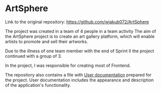 # ArtSphere

Link to the original repository: https://github.com/wjakub072/ArtSphere

The project was created in a team of 4 people in a team activity
The aim of the ArtSphere project is to create an art gallery platform,
which will enable artists to promote and sell their artworks.

Due to the illness of one team member with the end of Sprint II 
the project continued with a group of 3.

In the project, I was responsible for creating most of Frontend.

The repository also contains a file with [User documentation](https://github.com/Koksuch/ArtSphere/blob/master/User%20Documentation%20-%20ENG.pdf) prepared for the project.
User documentation includes the appearance and description of the application's functionality.
